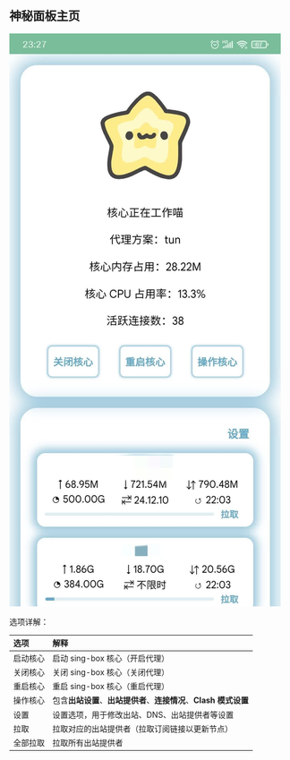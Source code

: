 ## 神秘面板主页
![](../assets/20231007232729208.jpg)

选项详解：

| 选项 | 解释 |
| :---- | :---- |
| 启动核心 | 启动 sing-box 核心（开启代理） |
| 关闭核心 | 关闭 sing-box 核心（关闭代理） |
| 重启核心 | 重启 sing-box 核心（重启代理） |
| 操作核心 | 包含**出站设置**、**出站提供者**、**连接情况**、**Clash 模式设置** |
| 设置 | 设置选项，用于修改出站、DNS、出站提供者等设置 |
| 拉取 | 拉取对应的出站提供者（拉取订阅链接以更新节点） |
| 全部拉取 | 拉取所有出站提供者 |
